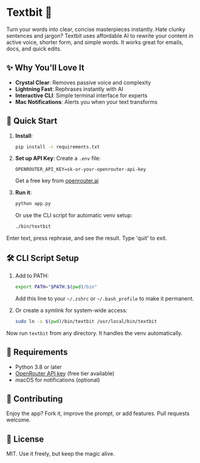 # Textbit 🚀
Turn your words into clear, concise masterpieces instantly. Hate clunky sentences and jargon? Textbit uses affordable AI to rewrite your content in active voice, shorter form, and simple words. It works great for emails, docs, and quick edits.

## ✨ Why You'll Love It
- **Crystal Clear**: Removes passive voice and complexity
- **Lightning Fast**: Rephrases instantly with AI
- **Interactive CLI**: Simple terminal interface for experts
- **Mac Notifications**: Alerts you when your text transforms

## 🚀 Quick Start

1. **Install**:
   ```bash
   pip install -r requirements.txt
   ```

2. **Set up API Key**:
   Create a `.env` file:
   ```
   OPENROUTER_API_KEY=sk-or-your-openrouter-api-key
   ```
   Get a free key from [openrouter.ai](https://openrouter.ai)

3. **Run it**:
   ```bash
   python app.py
   ```

   Or use the CLI script for automatic venv setup:
   ```bash
   ./bin/textbit
   ```

Enter text, press rephrase, and see the result. Type 'quit' to exit.

## 🛠️ CLI Script Setup

1. Add to PATH:
   ```bash
   export PATH="$PATH:$(pwd)/bin"
   ```
   Add this line to your `~/.zshrc` or `~/.bash_profile` to make it permanent.

2. Or create a symlink for system-wide access:
   ```bash
   sudo ln -s $(pwd)/bin/textbit /usr/local/bin/textbit
   ```

Now run `textbit` from any directory. It handles the venv automatically.

## 🔧 Requirements
- Python 3.8 or later
- [OpenRouter API key](https://openrouter.ai) (free tier available)
- macOS for notifications (optional)

## 🤝 Contributing
Enjoy the app? Fork it, improve the prompt, or add features. Pull requests welcome.

## 📄 License
MIT. Use it freely, but keep the magic alive.
